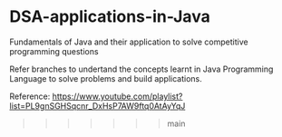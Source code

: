 # DSA-applications-in-Java

Fundamentals of Java and their application to solve competitive programming questions

Refer branches to undertand the concepts learnt in Java Programming Language to solve problems and build applications.

Reference: https://www.youtube.com/playlist?list=PL9gnSGHSqcnr_DxHsP7AW9ftq0AtAyYqJ
>>>>>>> main

